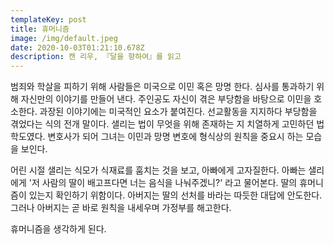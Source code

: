 ```yaml
---
templateKey: post
title: 휴머니즘
image: /img/default.jpeg
date: 2020-10-03T01:21:10.678Z
description: 캔 리우, 『달을 향하여』를 읽고
---
```

범죄와 학살을 피하기 위해  사람들은 미국으로 이민 혹은 망명 한다. 심사를 통과하기 위해 자신만의 이야기를 만들어 낸다. 주인공도 자신이 겪은 부당함을 바탕으로 이민을 호소한다. 과장된 이야기에는 미국적인 요소가 붙여진다. 선교활동을 지지하다 부당함을 겪었다는 식의 전개 말이다. 샐리는 법이 무엇을 위해 존재하는 지 치열하게 고민하던 법학도였다. 변호사가 되어 그녀는 이민과 망명 변호에 형식상의 원칙을 중요시 하는 모습을 보인다. 

어린 시절 샐리는 식모가 식재료를 훔치는 것을 보고, 아빠에게 고자질한다. 아빠는 샐리에게 '저 사람의 딸이 배고프다면 너는 음식을 나눠주겠니?' 라고 물어본다. 딸의 휴머니즘이 있는지 확인하기 위함이다. 아버지는 딸의 선처를 바라는 따듯한 대답에 안도한다. 그러나 아버지는 곧 바로 원칙을 내세우며 가정부를 해고한다. 

휴머니즘을 생각하게 된다.
